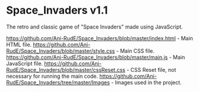 # Space_Invaders v1.1

The retro and classic game of "Space Invaders" made using JavaScript.

https://github.com/Ani-RudE/Space_Invaders/blob/master/index.html - Main HTML file.
https://github.com/Ani-RudE/Space_Invaders/blob/master/style.css - Main CSS file.
https://github.com/Ani-RudE/Space_Invaders/blob/master/main.js - Main JavaScript file.
https://github.com/Ani-RudE/Space_Invaders/blob/master/cssReset.css - CSS Reset file, not necessary for running the main code.
https://github.com/Ani-RudE/Space_Invaders/tree/master/Images - Images used in the project.

